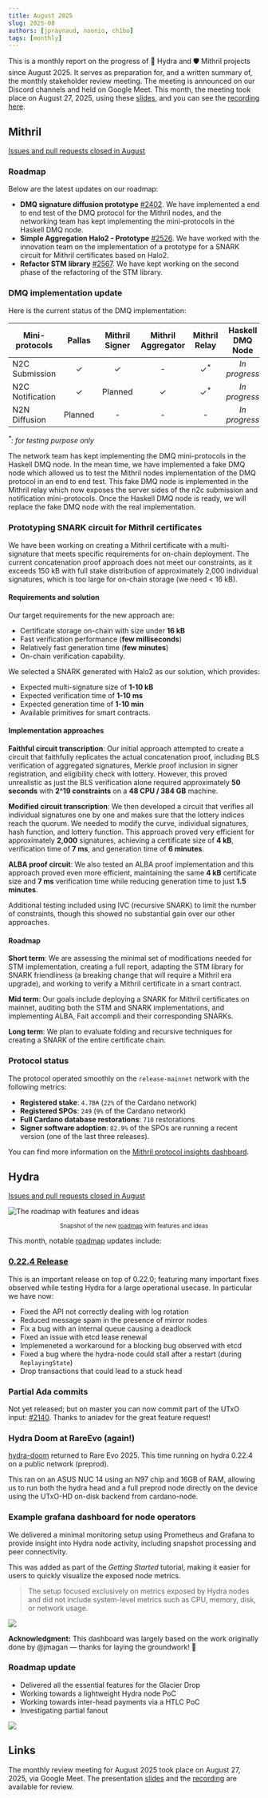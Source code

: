 ```yaml
---
title: August 2025
slug: 2025-08
authors: [jpraynaud, noonio, ch1bo]
tags: [monthly]
---
```


This is a monthly report on the progress of 🐲 Hydra and 🛡 Mithril projects since August 2025. It serves as preparation for, and a written summary of, the monthly stakeholder review meeting. The meeting is announced on our Discord channels and held on Google Meet. This month, the meeting took place on August 27, 2025, using these [slides][slides], and you can see the [recording here][recording].

## Mithril

[Issues and pull requests closed in August](https://github.com/input-output-hk/mithril/issues?q=is%3Aclosed+sort%3Aupdated-desc+closed%3A2025-08-01..2025-08-31)

### Roadmap

Below are the latest updates on our roadmap:

- **DMQ signature diffusion prototype** [#2402](https://github.com/input-output-hk/mithril/issues/2402). We have implemented a end to end test of the DMQ protocol for the Mithril nodes, and the networking team has kept implementing the mini-protocols in the Haskell DMQ node.
- **Simple Aggregation Halo2 - Prototype** [#2526](https://github.com/input-output-hk/mithril/issues/2526). We have worked with the innovation team on the implementation of a prototype for a SNARK circuit for Mithril certificates based on Halo2.
- **Refactor STM library** [#2567](https://github.com/input-output-hk/mithril/issues/2567). We have kept working on the second phase of the refactoring of the STM library.

### DMQ implementation update

Here is the current status of the DMQ implementation:

| **Mini-protocols** | **Pallas** | **Mithril Signer** | **Mithril Aggregator** | **Mithril Relay** | **Haskell DMQ Node** |
| ------------------ | :--------: | :----------------: | :--------------------: | :---------------: | :------------------: |
| N2C Submission     |     ✓      |         ✓          |           -            |  ✓<sup>\*</sup>   |    _In progress_     |
| N2C Notification   |     ✓      |      Planned       |           ✓            |  ✓<sup>\*</sup>   |    _In progress_     |
| N2N Diffusion      |  Planned   |         -          |           -            |         -         |    _In progress_     |

<i><sup>\*</sup>: for testing purpose only</i>

The network team has kept implementing the DMQ mini-protocols in the Haskell DMQ node. In the mean time, we have implemented a fake DMQ node which allowed us to test the Mithril nodes implementation of the DMQ protocol in an end to end test. This fake DMQ node is implemented in the Mithril relay which now exposes the server sides of the n2c submission and notification mini-protocols. Once the Haskell DMQ node is ready, we will replace the fake DMQ node with the real implementation.

### Prototyping SNARK circuit for Mithril certificates

We have been working on creating a Mithril certificate with a multi-signature that meets specific requirements for on-chain deployment. The current concatenation proof approach does not meet our constraints, as it exceeds 150 kB with full stake distribution of approximately 2,000 individual signatures, which is too large for on-chain storage (we need < 16 kB).

#### Requirements and solution

Our target requirements for the new approach are:

- Certificate storage on-chain with size under **16 kB**
- Fast verification performance (**few milliseconds**)
- Relatively fast generation time (**few minutes**)
- On-chain verification capability.

We selected a SNARK generated with Halo2 as our solution, which provides:

- Expected multi-signature size of **1-10 kB**
- Expected verification time of **1-10 ms**
- Expected generation time of **1-10 min**
- Available primitives for smart contracts.

#### Implementation approaches

**Faithful circuit transcription**: Our initial approach attempted to create a circuit that faithfully replicates the actual concatenation proof, including BLS verification of aggregated signatures, Merkle proof inclusion in signer registration, and eligibility check with lottery. However, this proved unrealistic as just the BLS verification alone required approximately **50 seconds** with **2^19 constraints** on a **48 CPU / 384 GB** machine.

**Modified circuit transcription**: We then developed a circuit that verifies all individual signatures one by one and makes sure that the lottery indices reach the quorum. We needed to modify the curve, individual signatures, hash function, and lottery function. This approach proved very efficient for approximately **2,000** signatures, achieving a certificate size of **4 kB**, verification time of **7 ms**, and generation time of **6 minutes**.

**ALBA proof circuit**: We also tested an ALBA proof implementation and this approach proved even more efficient, maintaining the same **4 kB** certificate size and **7 ms** verification time while reducing generation time to just **1.5 minutes**.

Additional testing included using IVC (recursive SNARK) to limit the number of constraints, though this showed no substantial gain over our other approaches.

#### Roadmap

**Short term**: We are assessing the minimal set of modifications needed for STM implementation, creating a full report, adapting the STM library for SNARK friendliness (a breaking change that will require a Mithril era upgrade), and working to verify a Mithril certificate in a smart contract.

**Mid term**: Our goals include deploying a SNARK for Mithril certificates on mainnet, auditing both the STM and SNARK implementations, and implementing ALBA, Fait accompli and their corresponding SNARKs.

**Long term**: We plan to evaluate folding and recursive techniques for creating a SNARK of the entire certificate chain.

### Protocol status

The protocol operated smoothly on the `release-mainnet` network with the following metrics:

- **Registered stake**: `4.7B₳` (`22%` of the Cardano network)
- **Registered SPOs**: `249` (`9%` of the Cardano network)
- **Full Cardano database restorations**: `710` restorations
- **Signer software adoption**: `82.9%` of the SPOs are running a recent version (one of the last three releases).

You can find more information on the [Mithril protocol insights dashboard](https://lookerstudio.google.com/s/mbL23-8gibI).

## Hydra

[Issues and pull requests closed in August](https://github.com/cardano-scaling/hydra/issues?q=is%3Aclosed+sort%3Aupdated-desc+closed%3A2025-08-01..2025-08-31)

![The roadmap with features and ideas](./img/hydra-roadmap-2025-06.png)
<small><center>Snapshot of the new [roadmap](https://github.com/orgs/cardano-scaling/projects/7/views/6) with features and ideas</center></small>

This month, notable [roadmap](https://github.com/orgs/cardano-scaling/projects/7/views/6) updates include:

### [0.22.4 Release](https://github.com/cardano-scaling/hydra/releases/tag/0.22.4)

This is an important release on top of 0.22.0; featuring many important fixes
observed while testing Hydra for a large operational usecase. In particular we
have now:

- Fixed the API not correctly dealing with log rotation
- Reduced message spam in the presence of mirror nodes
- Fix a bug with an internal queue causing a deadlock
- Fixed an issue with etcd lease renewal
- Implemeneted a workaround for a blocking bug observed with etcd
- Fixed a bug where the hydra-node could stall after a restart (during `ReplayingState`)
- Drop transactions that could lead to a stuck head


### Partial Ada commits

Not yet released; but on master you can now commit part of the UTxO input:
[#2140](https://github.com/cardano-scaling/hydra/issues/2140). Thanks to
aniadev for the great feature request!

### Hydra Doom at RareEvo (again!)

[hydra-doom](https://github.com/cardano-scaling/hydra-doom) returned to Rare Evo 2025. This time running on hydra 0.22.4 on a public network (preprod).

This ran on an ASUS NUC 14 using an N97 chip and 16GB of RAM, allowing us to run both the hydra head and a full preprod node directly on the device using
the UTxO-HD on-disk backend from cardano-node.


### Example grafana dashboard for node operators

We delivered a minimal monitoring setup using Prometheus and Grafana to provide insight into Hydra node activity, including snapshot processing and peer connectivity.

This was added as part of the _Getting Started_ tutorial, making it easier for users to quickly visualize the exposed node metrics.

> The setup focused exclusively on metrics exposed by Hydra nodes and did not include system-level metrics such as CPU, memory, disk, or network usage.

![](img/2025-08-hydra-monitoring.png)

**Acknowledgment:** This dashboard was largely based on the work originally done by @jmagan — thanks for laying the groundwork! 🙏

### Roadmap update

- Delivered all the essential features for the Glacier Drop
- Working towards a lightweight Hydra node PoC
- Working towards inter-head payments via a HTLC PoC
- Investigating partial fanout

![](img/2025-08-hydra-roadmap.png)

## Links

The monthly review meeting for August 2025 took place on August 27, 2025, via Google Meet.
The presentation [slides][slides] and the [recording][recording] are available for review.

[slides]: https://docs.google.com/presentation/d/1yQKsqoTv1MAV4g6Ujt42dRKeT714v75Tqgmnd-y7VuE/edit?usp=sharing
[recording]: https://drive.google.com/file/d/1D3kIhjlL-8fNeYVDktm4l9qyyGKcJD3k/view?usp=sharing

